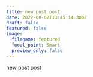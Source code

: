```yaml
---
title: new post post
date: 2022-08-07T13:45:14.300Z
draft: false
featured: false
image:
  filename: featured
  focal_point: Smart
  preview_only: false
---
```

new post post